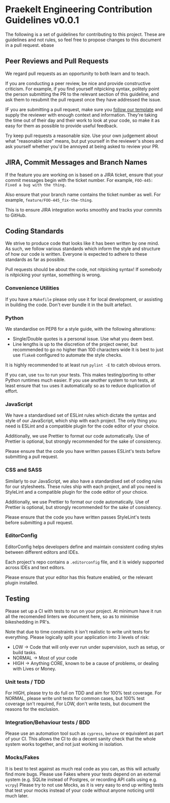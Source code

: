 # Praekelt Engineering Contribution Guidelines v0.0.1
The following is a set of guidelines for contributing to this project.
These are guidelines and not rules, so feel free to propose changes to this document in a pull request.
ebase
## Peer Reviews and Pull Requests
We regard pull requests as an opportunity to both learn and to teach.

If you are conducting a peer review, be nice and provide constructive criticism. For example, if you
find yourself nitpicking syntax, politely point the person submitting the PR to the relevant section of this
guideline, and ask them to resubmit the pull request once they have addressed the issue.

IF you are submitting a pull request, make sure you [follow our template](url/to/template)
and supply the reviewer with enough context and information. They're taking the time out
of their day and their work to look at your code, so make it as easy for them as possible
to provide useful feedback.

Try keep pull requests a reasonable size. Use your own judgement about what "reasonable size"
means, but put yourself in the reviewer's shoes and ask yourself whether you'd be annoyed
at being asked to review your PR.

## JIRA, Commit Messages and Branch Names
If the feature you are working on is based on a JIRA ticket, ensure that your commit messages
begin with the ticket number. For example, `FOO-445: Fixed a bug with the thing.`

Also ensure that your branch name contains the ticket number as well. For example, `feature/FOO-445_fix-the-thing`.

This is to ensure JIRA integration works smoothly and tracks your commits to GitHub.

## Coding Standards
We strive to produce code that looks like it has been written by one mind. As such, we follow
various standards which inform the style and structure of how our code is written. Everyone is
expected to adhere to these standards as far as possible.

Pull requests should be about the code, not nitpicking syntax! If somebody is nitpicking your
syntax, something is wrong.

### Convenience Utilities
If you have a `Makefile` please only use it for local development, or assisting in building the
code. Don't ever bundle it in the built artefact.

### Python
We standardise on PEP8 for a style guide, with the following alterations:
* Single/Double quotes is a personal issue. Use what you deem best.
* Line lengths is up to the discretion of the project owner, but recommended to go no higher 
  than 100 characters wide
It is best to just use `flake8` configured to automate the style checks.

It is highly recommended to at least run `pylint -E` to catch obvious errors.

If you can, use `tox` to run your tests. This makes testing/porting to other Python runtimes 
much easier. If you use another system to run tests, at least ensure that `tox` uses it
automatically so as to reduce duplication of effort.

### JavaScript
We have a standardised set of ESLint rules which dictate the syntax and style of our JavaScript,
which ship with each project. The only thing you need is ESLint and a compatible plugin for the
code editor of your choice.

Additionally, we use Prettier to format our code automatically. Use of Prettier is optional,
but strongly recommended for the sake of consistency.

Please ensure that the code you have written passes ESLint's tests before submitting a pull request.

### CSS and SASS
Similarly to our JavaScript, we also have a standardised set of coding rules for our stylesheets.
These rules ship with each project, and all you need is StyleLint and a compatible plugin for the
code editor of your choice.

Additionally, we use Prettier to format our code automatically. Use of Prettier is optional,
but strongly recommended for the sake of consistency.

Please ensure that the code you have written passes StyleLint's tests before submitting a pull request.

### EditorConfig
EditorConfig helps developers define and maintain consistent coding styles between different editors and IDEs.

Each project's repo contains a `.editorconfig` file, and it is widely supported across IDEs and text editors.

Please ensure that your editor has this feature enabled, or the relevant plugin installed.

## Testing
Please set up a CI with tests to run on your project. At minimum have it run all the recomended linters
we document here, so as to minimise bikeshedding in PR's.

Note that due to time constraints it isn't realistic to write unit tests for everything.
Please logically split your application into 3 levels of risk:
* LOW → Code that will only ever run under supervision, such as setup, or build tasks.
* NORMAL → Most of your code
* HIGH → Anything CORE, known to be a cause of problems, or dealing with Lives or Money.

### Unit tests / TDD
For HIGH, please try to do full on TDD and aim for 100% test coverage.
For NORMAL, please write unit tests for common cases, but 100% test coverage isn't required,
For LOW, don't write tests, but document the reasons for the exclusion.

### Integration/Behaviour tests / BDD
Please use an automation tool such as `cypress`, `behave` or equivalent as part of your CI.
This allows the CI to do a decent sanity check that the whole system works together, and not just working in isolation.

### Mocks/Fakes
It is best to test against as much real code as you can, as this will actually find more bugs.
Please use Fakes where your tests depend on an external system (e.g. SQLite instead of Postgres, or recording API calls using e.g. `vcrpy`)
Please try to not use Mocks, as it is very easy to end up writing tests that test your mocks instead of your code without anyone noticing until much later.
